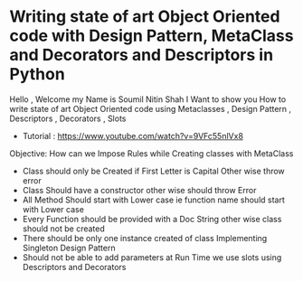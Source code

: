 # Writing  state of art Object Oriented code with Design Pattern, MetaClass and Decorators  and Descriptors in Python

Hello , Welcome my Name is Soumil Nitin Shah I Want to show you How to write state of art Object Oriented code using Metaclasses , Design Pattern , Descriptors , Decorators , Slots 

* Tutorial : https://www.youtube.com/watch?v=9VFc55nlVx8

Objective: How can we Impose Rules while Creating classes with MetaClass 

 * Class should only be Created if First Letter is Capital Other wise throw error
* Class Should have a constructor other wise should throw Error 
* All Method Should start with Lower case ie function name should start with Lower case 
* Every Function should be provided with a Doc String other wise class should not be created 
* There should be only one instance created of class Implementing Singleton Design Pattern
* Should not be able to add parameters at Run Time  we use slots using Descriptors and Decorators 
